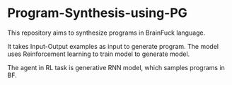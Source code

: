# Program-Synthesis-using-PG
This repository aims to synthesize programs in BrainFuck language. 

It takes Input-Output examples as input to generate program. The model uses Reinforcement learning to train model to generate model.

The agent in RL task is generative RNN model, which samples programs in BF.
